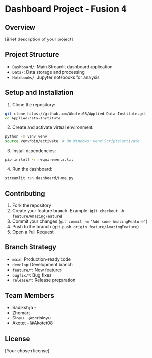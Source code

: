# Dashboard Project - Fusion 4

## Overview
[Brief description of your project]

## Project Structure
- `Dashboard/`: Main Streamlit dashboard application
- `Data/`: Data storage and processing
- `Notebooks/`: Jupyter notebooks for analysis

## Setup and Installation

1. Clone the repository:
```bash
git clone https://github.com/Akotet08/Applied-Data-Institute.git
cd Applied-Data-Institute
```

2. Create and activate virtual environment:
```bash
python -m venv venv
source venv/bin/activate  # On Windows: venv\Scripts\activate
```

3. Install dependencies:
```bash
pip install -r requirements.txt
```

4. Run the dashboard:
```bash
streamlit run dashboard/Home.py
```

## Contributing
1. Fork the repository
2. Create your feature branch. Example: (`git checkout -b feature/AmazingFeature`)
3. Commit your changes (`git commit -m 'Add some AmazingFeature'`)
4. Push to the branch (`git push origin feature/AmazingFeature`)
5. Open a Pull Request

## Branch Strategy
- `main`: Production-ready code
- `develop`: Development branch
- `feature/*`: New features
- `bugfix/*`: Bug fixes
- `release/*`: Release preparation

## Team Members
- Sadikshya - 
- Zhomart - 
- Sinyu -  @zerisinyu
- Akotet - @Akotet08

## License
[Your chosen license]
